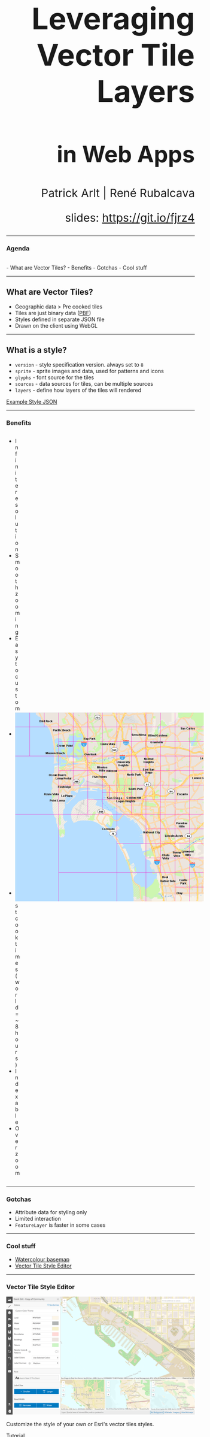 <!-- .slide: data-background="./Images/bg-1.jpeg" -->
<!-- .slide: class="title" -->

<h1 style="text-align: right; font-size: 80px;">Leveraging Vector Tile Layers</h1>
<h2 style="text-align: right; font-size: 60px;">in Web Apps</h2>
<p style="text-align: right; font-size: 30px;">Patrick Arlt | René Rubalcava</p>
    <p style="text-align: right; font-size: 30px;">slides: <a href="https://git.io/fjrz4" target="_blank">https://git.io/fjrz4</a></p>

<!--
Description:
Come to this session to learn about working with vector tile layers in apps built with the ArcGIS API for JavaScript. We’ll show you how you can enable map interactivity and client-side styling, without compromising performance. We’ll also demonstrate the vector tile style editor which can be used to style your own vector tile layers or customize Esri’s vector tile basemaps.
-->

----

### **Agenda**
</br>
 - What are Vector Tiles?
 - Benefits
 - Gotchas
 - Cool stuff

----

<!-- .slide: data-background="./Images/bg-3.jpeg" -->

## **What are Vector Tiles?**

* Geographic data > Pre cooked tiles
* Tiles are just binary data ([PBF](https://docs.mapbox.com/vector-tiles/specification/))
* Styles defined in separate JSON file
* Drawn on the client using WebGL

----

## What is a style?

* `version` - style specification version. always set to `8`
* `sprite` - sprite images and data, used for patterns and icons
* `glyphs` - font source for the tiles
* `sources` - data sources for tiles, can be multiple sources
* `layers` - define how layers of the tiles will rendered

[Example Style JSON](https://gist.github.com/patrickarlt/bb5adccfb447888aedcda64c97522985)

----

<!-- .slide: data-background="./Images/bg-3.jpeg" -->

### **Benefits**

<div style="display:flex; align-items: center;">
  <ul style="width: calc(100% - 650px - 1rem); float: left;">
    <li>Infinite resolution</li>
    <li>Smooth zooming</li>
    <li>Easy to customize</li>
    <li>Low disk space (world = ~20 Gb)</li>
    <li>Fast cook times (world = ~8 hours)</li>
    <li>Indexable</li>
    <li>Overzoom</li>
  </ul>
  <img src="./Images/index.png" alt="Indexed vector tiles" style="width: 650px; float: right;">
</div>

----

### **Gotchas**

* Attribute data for styling only
* Limited interaction
* `FeatureLayer` is faster in some cases

----

<!-- .slide: data-background="./Images/bg-3.jpeg" -->

### **Cool stuff**

* [Watercolour basemap](https://www.arcgis.com/home/webmap/viewer.html?webmap=21812b28afea4091bc57472297aa73d4)
* [Vector Tile Style Editor](https://developers.arcgis.com/vector-tile-style-editor)

----

### Vector Tile Style Editor

<img src="./Images/vtse.png" alt="Vector Tile Style Editor Screenshot" style="max-height: 50vh">

Customize the style of your own or Esri's vector tiles styles.

[Tutorial](https://developers.arcgis.com/labs/arcgisonline/style-a-vector-basemap/)

----

<!-- .slide: data-background="./Images/bg-3.jpeg" -->

### Loading Styles


```js
// Load by style url
new VectorTileLayer({
    url: 'https://www.arcgis.com/sharing/rest/content/items/.../resources/styles/root.json'
})
```

```js
// Load tile service
// uses default style of service
new VectorTileLayer({
    url: 'https://basemaps.arcgis.com/arcgis/rest/services/World_Basemap_v2/VectorTileServer'
})
```

```js
// Load by portalItem
new VectorTileLayer({
    portalItem: { id: 'itemid' }
})
```

----

### Load Styles

```js
// Load with style JSON
new VectorTileLayer({
  style: {
    version: 8,
    sources: {
      esri: {
        type: "vector",
        url: "https://VectorTileServiceURL"
      }
    },
    layers: [...]
  }
})
```

----

<!-- .slide: data-background="./Images/bg-3.jpeg" -->

### Styles and Interactivity

* Define style by JSON
* Can interact with Vector Style layers
* No attribute data other than what's needed to render
* Geometries can be split on tiles

```js
const vtLayer = new VectorTileLayer({
    style: {
        layers: [...]
        glyphs: ...
        sprite: ...
        sources: { ... }
        version: 8
    }
});
```

----

### Interactivity

```js
view.on("pointer-move", event => {
    view.hitTest(event).then(({ results }) => {
        // returns graphics with attribute data
        // on the layer in the style that you
        // are interacting with
    });
});
```

----

### Interactivity

<iframe height="500" style="width: 100%;" scrolling="no" title="VT - Fun" src="//codepen.io/odoe/embed/preview/ewyrNB/?height=500&theme-id=31222&default-tab=js,result" frameborder="no" allowtransparency="true" allowfullscreen="true">
  See the Pen <a href='https://codepen.io/odoe/pen/ewyrNB/'>VT - Fun</a> by Rene Rubalcava
  (<a href='https://codepen.io/odoe'>@odoe</a>) on <a href='https://codepen.io'>CodePen</a>.
</iframe>

----

### Paint Properties

```js
view.on("pointer-move", event => {
  view.hitTest(event).then(({ results }) => {
    const styles = results.filter(...).map(...);
    styles.forEach(x => {
      const paint = vtLayer.getPaintProperties(x.layerName);
      if (paint["fill-color"]) {
        // change paint fill color
        paint["fill-color"] = chroma.random().hex();
        vtLayer.setPaintProperties(x.layerName, paint)
      }
    });
  });
});
```

----

### Paint Properties

<iframe height="500" style="width: 100%;" scrolling="no" title="VT -  Update Paint 4.12" src="//codepen.io/odoe/embed/preview/dBQvEy/?height=500&theme-id=light&default-tab=js,result" frameborder="no" allowtransparency="true" allowfullscreen="true">
  See the Pen <a href='https://codepen.io/odoe/pen/dBQvEy/'>VT -  Update Paint 4.12</a> by Rene Rubalcava
  (<a href='https://codepen.io/odoe'>@odoe</a>) on <a href='https://codepen.io'>CodePen</a>.
</iframe>

----

### Style App to custom basemaps

* [CSS Style guide](https://developers.arcgis.com/javascript/latest/guide/styling/)
* [Custom themes](https://developers.arcgis.com/javascript/latest/sample-code/sandbox/index.html?sample=styling-simple-theme)

```css
.my-theme .esri-widget,
...
.my-theme .esri-widget a {
  background-color: #c69;
  color: #fff;
}
```

```html
<body class="my-theme">
</body>
```

----

<iframe height="500" style="width: 100%;" scrolling="no" title="Lakers VT 4.12" src="//codepen.io/odoe/embed/preview/bPmbvQ/?height=500&theme-id=31222&default-tab=css,result" frameborder="no" allowtransparency="true" allowfullscreen="true">
  See the Pen <a href='https://codepen.io/odoe/pen/bPmbvQ/'>Lakers VT 4.12</a> by Rene Rubalcava
  (<a href='https://codepen.io/odoe'>@odoe</a>) on <a href='https://codepen.io'>CodePen</a>.
</iframe>

----

<!-- .slide: data-background="./Images/bg-3.jpeg" -->

### **Where can I get more info?**

----

<!-- .slide: data-background="./Images/alias_slide.png" -->

----

<!-- .slide: data-background="./Images/bg-2.png" -->

<img src="./Images/esri-science-logo-white.png" style="border: 0px; background:none; box-shadow: none;">

----

<!-- .slide: data-background="./Images/2019_UC_Survey_Slide.png" -->

